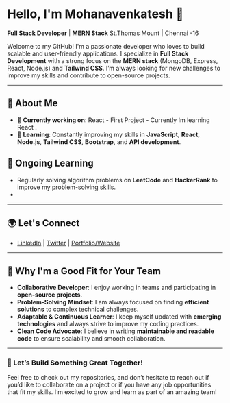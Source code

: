 # Hello, I'm Mohanavenkatesh 👋  
**Full Stack Developer** | **MERN Stack** 
St.Thomas Mount | Chennai -16

Welcome to my GitHub! I'm a passionate developer who loves to build scalable and user-friendly applications. I specialize in **Full Stack Development** with a strong focus on the **MERN stack** (MongoDB, Express, React, Node.js) and **Tailwind CSS**. I’m always looking for new challenges to improve my skills and contribute to open-source projects.

---

## 🚀 About Me
- 🔭 **Currently working on**: React - First Project - Currently Im learning React .
- 🌱 **Learning**: Constantly improving my skills in **JavaScript**, **React**, **Node.js**, **Tailwind CSS**, **Bootstrap**, and **API development**.

## 🌱 Ongoing Learning
- Regularly solving algorithm problems on **LeetCode** and **HackerRank** to improve my problem-solving skills.
- 
---

## 🌍 Let's Connect
- [LinkedIn](www.linkedin.com/in/mohanavenkatesh-a-3574382ab) | [Twitter](https://x.com/Mohan25092000?t=SwTUYNDU8yC0yDwYj_SR8A&s=09) | [Portfolio/Website](https://mohanavenkatesh.github.io/Portfolio/)

---

## 🤝 Why I'm a Good Fit for Your Team
- **Collaborative Developer**: I enjoy working in teams and participating in **open-source projects**.
- **Problem-Solving Mindset**: I am always focused on finding **efficient solutions** to complex technical challenges.
- **Adaptable & Continuous Learner**: I keep myself updated with **emerging technologies** and always strive to improve my coding practices.
- **Clean Code Advocate**: I believe in writing **maintainable and readable code** to ensure scalability and smooth collaboration.

---

### 🚀 Let’s Build Something Great Together!
Feel free to check out my repositories, and don’t hesitate to reach out if you’d like to collaborate on a project or if you have any job opportunities that fit my skills. I’m excited to grow and learn as part of an amazing team!
